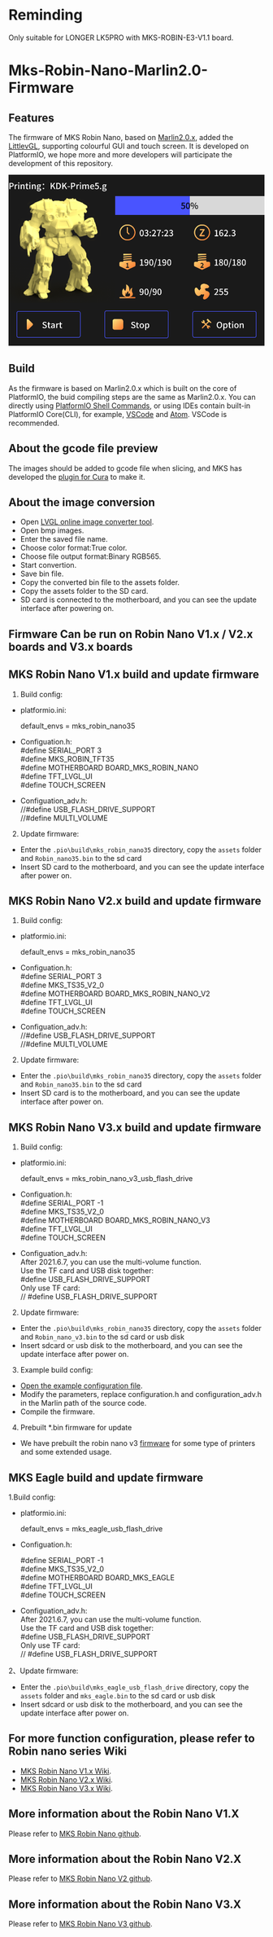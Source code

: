 # Reminding
Only suitable for LONGER LK5PRO with MKS-ROBIN-E3-V1.1 board.

# Mks-Robin-Nano-Marlin2.0-Firmware

## Features

The firmware of MKS Robin Nano, based on [Marlin2.0.x](https://github.com/MarlinFirmware/Marlin), added the [LittlevGL](https://github.com/littlevgl/lvgl), supporting colourful GUI and touch screen. It is developed on PlatformIO, we hope more and more developers will participate the development of this repository.

![](https://github.com/makerbase-mks/Mks-Robin-Nano-Marlin2.0-Firmware/blob/master/Images/MKS_Robin_Nano_printing.png)

## Build

As the firmware is based on Marlin2.0.x which is built on the core of PlatformIO, the buid compiling steps are the same as Marlin2.0.x. You can directly using [PlatformIO Shell Commands](https://docs.platformio.org/en/latest/core/installation.html#piocore-install-shell-commands), or using IDEs contain built-in PlatformIO Core(CLI), for example, [VSCode](https://docs.platformio.org/en/latest/integration/ide/vscode.html#ide-vscode) and [Atom](https://docs.platformio.org/en/latest/integration/ide/atom.html). VSCode is recommended.

## About the gcode file preview

The images should be added to gcode file when slicing, and MKS has developed the [plugin for Cura](https://github.com/makerbase-mks/mks-wifi-plugin) to make it.

## About the image conversion

- Open [LVGL online image converter tool](https://lvgl.io/tools/imageconverter). 
- Open bmp images.
- Enter the saved file name.
- Choose color format:True color.
- Choose file output format:Binary RGB565.
- Start convertion.
- Save bin file.
- Copy the converted bin file to the assets folder.
- Copy the assets folder to the SD card.
- SD card is connected to the motherboard, and you can see the update interface after powering on.

## Firmware Can be run on Robin Nano V1.x / V2.x boards and V3.x boards

## MKS Robin Nano V1.x build and update firmware

1. Build config:

- platformio.ini: 

  default_envs = mks_robin_nano35    

- Configuation.h:  
  #define SERIAL_PORT 3  
  #define MKS_ROBIN_TFT35  
  #define MOTHERBOARD BOARD_MKS_ROBIN_NANO  
  #define TFT_LVGL_UI  
  #define TOUCH_SCREEN  

- Configuation_adv.h:  
  //#define USB_FLASH_DRIVE_SUPPORT  
  //#define MULTI_VOLUME

2. Update firmware:

- Enter the `.pio\build\mks_robin_nano35` directory, copy the `assets` folder and `Robin_nano35.bin` to the sd card
- Insert SD card to the motherboard, and you can see the update interface after power on.   

## MKS Robin Nano V2.x build and update firmware

1. Build config:

- platformio.ini: 

  default_envs = mks_robin_nano35    

- Configuation.h:   
  #define SERIAL_PORT 3  
  #define MKS_TS35_V2_0  
  #define MOTHERBOARD BOARD_MKS_ROBIN_NANO_V2     
  #define TFT_LVGL_UI  
  #define TOUCH_SCREEN  

- Configuation_adv.h:  
  //#define USB_FLASH_DRIVE_SUPPORT  
  //#define MULTI_VOLUME

2. Update firmware:

- Enter the `.pio\build\mks_robin_nano35` directory, copy the `assets` folder and `Robin_nano35.bin` to the sd card
- Insert SD card is to the motherboard, and you can see the update interface after power on.   

## MKS Robin Nano V3.x build and update firmware

1. Build config:

- platformio.ini: 

  default_envs = mks_robin_nano_v3_usb_flash_drive

- Configuation.h:   
  #define SERIAL_PORT -1  
  #define MKS_TS35_V2_0  
  #define MOTHERBOARD BOARD_MKS_ROBIN_NANO_V3     
  #define TFT_LVGL_UI  
  #define TOUCH_SCREEN

- Configuation_adv.h:    
  After 2021.6.7, you can use the multi-volume function.     
  Use the TF card and USB disk together:   
  #define USB_FLASH_DRIVE_SUPPORT  
  Only use TF card:  
  // #define USB_FLASH_DRIVE_SUPPORT  

2. Update firmware:

- Enter the `.pio\build\mks_robin_nano35` directory, copy the `assets` folder and `Robin_nano_v3.bin` to the sd card or usb disk
- Insert sdcard or usb disk to the motherboard, and you can see the update interface after power on.  

3. Example build config:

- [Open the example configuration file](https://github.com/makerbase-mks/Mks-Robin-Nano-Marlin2.0-Firmware/tree/master/config/MKS%20Robin%20nano%20v3.0).
- Modify the parameters, replace configuration.h and configuration_adv.h in the Marlin path of the source code.
- Compile the firmware.

4. Prebuilt *.bin firmware for update

- We have prebuilt the robin nano v3 [firmware](https://github.com/makerbase-mks/MKS-Robin-Nano-V3.X/tree/main/firmware/Marlin-bugfix2.0.x-MKS-2.1.2) for some type of printers and some extended usage. 



## MKS Eagle build and update firmware

1.Build config:

- platformio.ini: 

  default_envs = mks_eagle_usb_flash_drive

- Configuation.h:   

  #define SERIAL_PORT -1  
  #define MKS_TS35_V2_0  
  #define MOTHERBOARD BOARD_MKS_EAGLE     
  #define TFT_LVGL_UI  
  #define TOUCH_SCREEN

- Configuation_adv.h:    
  After 2021.6.7, you can use the multi-volume function.     
  Use the TF card and USB disk together:   
  #define USB_FLASH_DRIVE_SUPPORT  
  Only use TF card:  
  // #define USB_FLASH_DRIVE_SUPPORT

2、Update firmware:

- Enter the `.pio\build\mks_eagle_usb_flash_drive` directory, copy the `assets` folder and `mks_eagle.bin` to the sd card or usb disk
- Insert sdcard or usb disk to the motherboard, and you can see the update interface after power on.  

## For more function configuration, please refer to Robin nano series Wiki

- [MKS Robin Nano V1.x Wiki](https://github.com/makerbase-mks/MKS-Robin-Nano-V1.X/wiki). 
- [MKS Robin Nano V2.x Wiki](https://github.com/makerbase-mks/MKS-Robin-Nano-V2.X/wiki). 
- [MKS Robin Nano V3.x Wiki](https://github.com/makerbase-mks/MKS-Robin-Nano-V3.X/wiki).

## More information about the Robin Nano V1.X

Please refer to [MKS Robin Nano github](https://github.com/makerbase-mks/MKS-Robin-Nano-V1.X).

##  More information about the Robin Nano V2.X

Please refer to [MKS Robin Nano V2 github](https://github.com/makerbase-mks/MKS-Robin-Nano-V2).

##  More information about the Robin Nano V3.X

Please refer to [MKS Robin Nano V3 github](https://github.com/makerbase-mks/MKS-Robin-Nano-V3.X).

